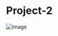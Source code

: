 # Project-2
![image](https://user-images.githubusercontent.com/19554935/44621969-cab46b00-a87d-11e8-97a1-6406b4924fc5.png)
